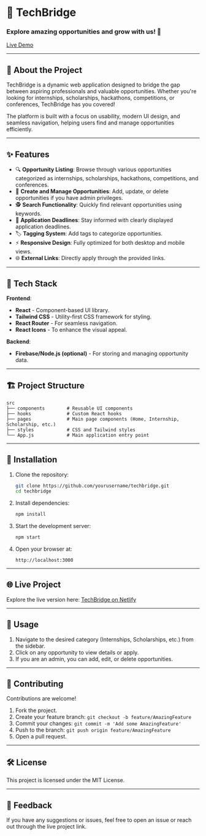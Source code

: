 # 🚀 TechBridge

### Explore amazing opportunities and grow with us! 🌟  
[Live Demo](https://techbridgepage.netlify.app/)

---

## 📝 About the Project

TechBridge is a dynamic web application designed to bridge the gap between aspiring professionals and valuable opportunities. Whether you're looking for internships, scholarships, hackathons, competitions, or conferences, TechBridge has you covered!

The platform is built with a focus on usability, modern UI design, and seamless navigation, helping users find and manage opportunities efficiently.

---

## ✨ Features

- 🔍 **Opportunity Listing**: Browse through various opportunities categorized as internships, scholarships, hackathons, competitions, and conferences.
- 📝 **Create and Manage Opportunities**: Add, update, or delete opportunities if you have admin privileges.
- 🕵️ **Search Functionality**: Quickly find relevant opportunities using keywords.
- 📅 **Application Deadlines**: Stay informed with clearly displayed application deadlines.
- 🏷️ **Tagging System**: Add tags to categorize opportunities.
- ⚡ **Responsive Design**: Fully optimized for both desktop and mobile views.
- 🌐 **External Links**: Directly apply through the provided links.

---

## 🚀 Tech Stack

**Frontend**:
- **React** - Component-based UI library.
- **Tailwind CSS** - Utility-first CSS framework for styling.
- **React Router** - For seamless navigation.
- **React Icons** - To enhance the visual appeal.

**Backend**:
- **Firebase/Node.js (optional)** - For storing and managing opportunity data.

---

## 🏗️ Project Structure

```
src
├── components        # Reusable UI components
├── hooks             # Custom React hooks
├── pages             # Main page components (Home, Internship, Scholarship, etc.)
├── styles            # CSS and Tailwind styles
└── App.js            # Main application entry point
```

---

## 🔧 Installation

1. Clone the repository:
   ```bash
   git clone https://github.com/yourusername/techbridge.git
   cd techbridge
   ```

2. Install dependencies:
   ```bash
   npm install
   ```

3. Start the development server:
   ```bash
   npm start
   ```

4. Open your browser at:
   ```
   http://localhost:3000
   ```

---

## 🌐 Live Project

Explore the live version here: [TechBridge on Netlify](https://techbridgepage.netlify.app/)

---

## 📝 Usage

1. Navigate to the desired category (Internships, Scholarships, etc.) from the sidebar.
2. Click on any opportunity to view details or apply.
3. If you are an admin, you can add, edit, or delete opportunities.

---

## 🤝 Contributing

Contributions are welcome!  
1. Fork the project.  
2. Create your feature branch: `git checkout -b feature/AmazingFeature`  
3. Commit your changes: `git commit -m 'Add some AmazingFeature'`  
4. Push to the branch: `git push origin feature/AmazingFeature`  
5. Open a pull request.  

---

## 🛠️ License

This project is licensed under the MIT License.

---

## 💬 Feedback

If you have any suggestions or issues, feel free to open an issue or reach out through the live project link.
